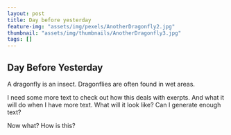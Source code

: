 ```yaml
---
layout: post
title: Day before yesterday
feature-img: "assets/img/pexels/AnotherDragonfly2.jpg"
thumbnail: "assets/img/thumbnails/AnotherDragonfly3.jpg"
tags: []
---
```

## Day Before Yesterday

A dragonfly is an insect.  Dragonflies are often found in wet areas.

I need some more text to check out how this deals with exerpts.  And what it will do when I have more text.  What will it look like?  Can I generate enough text?

Now what?  How is this?
